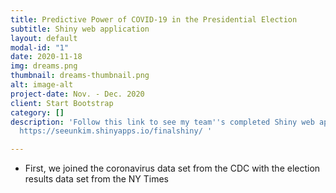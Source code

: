 ```yaml
---
title: Predictive Power of COVID-19 in the Presidential Election
subtitle: Shiny web application
layout: default
modal-id: "1"
date: 2020-11-18
img: dreams.png
thumbnail: dreams-thumbnail.png
alt: image-alt
project-date: Nov. - Dec. 2020
client: Start Bootstrap
category: []
description: 'Follow this link to see my team''s completed Shiny web application:
  https://seeunkim.shinyapps.io/finalshiny/ '

---
```

* First, we joined the coronavirus data set from the CDC with the election results data set from the NY Times